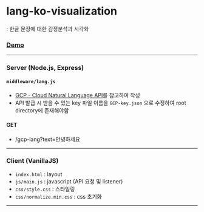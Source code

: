 # lang-ko-visualization
: 한글 문장에 대한 감정분석과 시각화

### [Demo](https://gcp-nlp.herokuapp.com/)

--- 

### Server (Node.js, Express)

#### `middleware/lang.js`
- [GCP - Cloud Natural Language API](https://cloud.google.com/natural-language/docs/quickstart-client-libraries?hl=ko)를 참고하여 작성
- API 발급 시 받을 수 있는 key 파일 이름을 `GCP-key.json` 으로 수정하여 root directory에 존재해야함

#### GET
- /gcp-lang?text=안녕하세요

---

### Client (VanillaJS)
- `index.html` : layout
- `js/main.js` : javascript (API 요청 및 listener)
- `css/style.css` : 스타일링
- `css/normalize.min.css` : css 초기화

---
